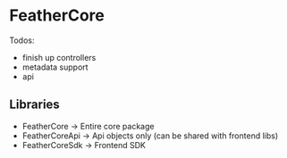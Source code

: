 # FeatherCore

Todos:

- finish up controllers
- metadata support
- api




## Libraries

- FeatherCore -> Entire core package
- FeatherCoreApi -> Api objects only (can be shared with frontend libs)
- FeatherCoreSdk -> Frontend SDK 

